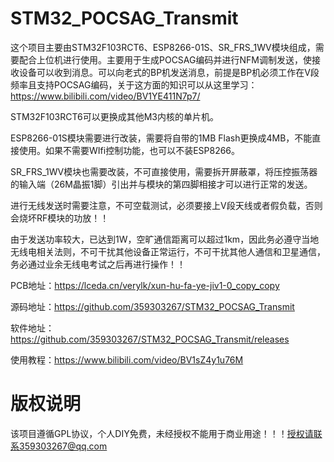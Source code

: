 # STM32_POCSAG_Transmit
这个项目主要由STM32F103RCT6、ESP8266-01S、SR_FRS_1WV模块组成，需要配合上位机进行使用。主要用于生成POCSAG编码并进行NFM调制发送，使接收设备可以收到消息。可以向老式的BP机发送消息，前提是BP机必须工作在V段频率且支持POCSAG编码，关于这方面的知识可以从这里学习：https://www.bilibili.com/video/BV1YE411N7p7/

STM32F103RCT6可以更换成其他M3内核的单片机。

ESP8266-01S模块需要进行改装，需要将自带的1MB Flash更换成4MB，不能直接使用。如果不需要WIfi控制功能，也可以不装ESP8266。

SR_FRS_1WV模块也需要改装，不可直接使用，需要拆开屏蔽罩，将压控振荡器的输入端（26M晶振1脚）引出并与模块的第四脚相接才可以进行正常的发送。

进行无线发送时需要注意，不可空载测试，必须要接上V段天线或者假负载，否则会烧坏RF模块的功放！！

由于发送功率较大，已达到1W，空旷通信距离可以超过1km，因此务必遵守当地无线电相关法则，不可干扰其他设备正常运行，不可干扰其他人通信和卫星通信，务必通过业余无线电考试之后再进行操作！！

PCB地址：https://lceda.cn/verylk/xun-hu-fa-ye-jiv1-0_copy_copy

源码地址：https://github.com/359303267/STM32_POCSAG_Transmit

软件地址：https://github.com/359303267/STM32_POCSAG_Transmit/releases

使用教程：https://www.bilibili.com/video/BV1sZ4y1u76M
# 版权说明
该项目遵循GPL协议，个人DIY免费，未经授权不能用于商业用途！！！授权请联系359303267@qq.com  

